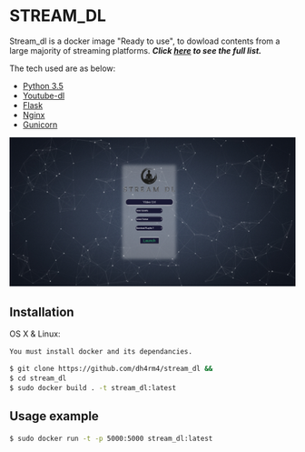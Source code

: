 # STREAM_DL

Stream_dl is a docker image "Ready to use", to dowload contents from a large majority of streaming platforms.
***Click [here](https://rg3.github.io/youtube-dl/supportedsites.html) to see the full list.***

The tech used are as below:
* [Python 3.5](https://www.python.org/)
* [Youtube-dl](https://rg3.github.io/youtube-dl/)
* [Flask](http://flask.pocoo.org/)
* [Nginx](https://www.nginx.com/)
* [Gunicorn](http://gunicorn.org/)

![](https://raw.githubusercontent.com/dh4rm4/stream_dl/master/src/app/static/img/stream_dl_overview.png)


## Installation

OS X & Linux:

```
You must install docker and its dependancies.
```

```sh
$ git clone https://github.com/dh4rm4/stream_dl &&
$ cd stream_dl
$ sudo docker build . -t stream_dl:latest
```

## Usage example

```sh
$ sudo docker run -t -p 5000:5000 stream_dl:latest
```
